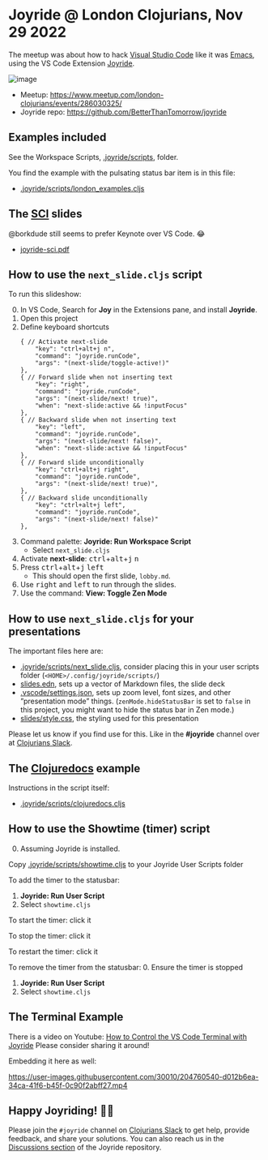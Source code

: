# Joyride @ London Clojurians, Nov 29 2022

The meetup was about how to hack [Visual Studio Code](https://code.visualstudio.com/) like it was [Emacs](https://www.gnu.org/software/emacs/), using the VS Code Extension [Joyride](https://marketplace.visualstudio.com/items?itemName=betterthantomorrow.joyride).

![image](https://user-images.githubusercontent.com/30010/204566090-b87659b0-942f-4809-b101-7e827d8c56ba.png)

* Meetup: https://www.meetup.com/london-clojurians/events/286030325/
* Joyride repo: https://github.com/BetterThanTomorrow/joyride

## Examples included

See the Workspace Scripts, [.joyride/scripts](.joyride/scripts), folder.

You find the example with the pulsating status bar item is in this file:
* [.joyride/scripts/london_examples.cljs](.joyride/scripts/london_examples.cljs)

## The [SCI](https://github.com/babashka/sci) slides

@borkdude still seems to prefer Keynote over VS Code. 😂

* [joyride-sci.pdf](joyride-sci.pdf)

## How to use the `next_slide.cljs` script

To run this slideshow:

0. In VS Code, Search for **Joy** in the Extensions pane, and install **Joyride**.
1. Open this project
1. Define keyboard shortcuts
    ```jsonc
    { // Activate next-slide
        "key": "ctrl+alt+j n",
        "command": "joyride.runCode",
        "args": "(next-slide/toggle-active!)"
    },
    { // Forward slide when not inserting text
        "key": "right",
        "command": "joyride.runCode",
        "args": "(next-slide/next! true)",
        "when": "next-slide:active && !inputFocus"
    },
    { // Backward slide when not inserting text
        "key": "left",
        "command": "joyride.runCode",
        "args": "(next-slide/next! false)",
        "when": "next-slide:active && !inputFocus"
    },
    { // Forward slide unconditionally
        "key": "ctrl+alt+j right",
        "command": "joyride.runCode",
        "args": "(next-slide/next! true)",
    },
    { // Backward slide unconditionally
        "key": "ctrl+alt+j left",
        "command": "joyride.runCode",
        "args": "(next-slide/next! false)"
    },
    ```
1. Command palette: **Joyride: Run Workspace Script**
   * Select `next_slide.cljs`
1. Activate **next-slide**: <kbd>ctrl</kbd>+<kbd>alt</kbd>+<kbd>j</kbd> <kbd>n</kbd>
1. Press <kbd>ctrl</kbd>+<kbd>alt</kbd>+<kbd>j</kbd> <kbd>left</kbd>
   * This should open the first slide, `lobby.md`.
1. Use <kbd>right</kbd> and <kbd>left</kbd> to run through the slides.
1. Use the command: **View: Toggle Zen Mode**

## How to use `next_slide.cljs` for your presentations

The important files here are:

* [.joyride/scripts/next_slide.cljs](.joyride/scripts/next_slide.cljs), consider placing this in your user scripts folder (`<HOME>/.config/joyride/scripts/`)
* [slides.edn](slides.edn), sets up a vector of Markdown files, the slide deck
* [.vscode/settings.json](.vscode/settings.json), sets up zoom level, font sizes, and other ”presentation mode” things. (`zenMode.hideStatusBar` is set to `false` in this project, you might want to hide the status bar in Zen mode.)
* [slides/style.css](slides/style.css), the styling used for this presentation

Please let us know if you find use for this. Like in the **#joyride** channel over at [Clojurians Slack](http://clojurians.net).

## The [Clojuredocs](https://clojuredocs.org/) example

Instructions in the script itself:
* [.joyride/scripts/clojuredocs.cljs](.joyride/scripts/clojuredocs.cljs)

## How to use the Showtime (timer) script

0. Assuming Joyride is installed.

Copy [.joyride/scripts/showtime.cljs](.joyride/scripts/showtime.cljs) to your Joyride User Scripts folder

To add the timer to the statusbar:
1. **Joyride: Run User Script**
2. Select `showtime.cljs`

To start the timer: click it

To stop the timer: click it

To restart the timer: click it

To remove the timer from the statusbar:
0. Ensure the timer is stopped
1. **Joyride: Run User Script**
2. Select `showtime.cljs`

## The Terminal Example

There is a video on Youtube: [How to Control the VS Code Terminal with Joyride](https://www.youtube.com/watch?v=BqoIp1YuOic) Please consider sharing it around!

Embedding it here as well:

https://user-images.githubusercontent.com/30010/204760540-d012b6ea-34ca-41f6-b45f-0c90f2abff27.mp4

## Happy Joyriding! 🚗💨

Please join the `#joyride` channel on [Clojurians Slack](http://clojurians.net) to get help, provide feedback, and share your solutions. You can also reach us in the [Discussions section](https://github.com/BetterThanTomorrow/joyride/discussions) of the Joyride repository.
